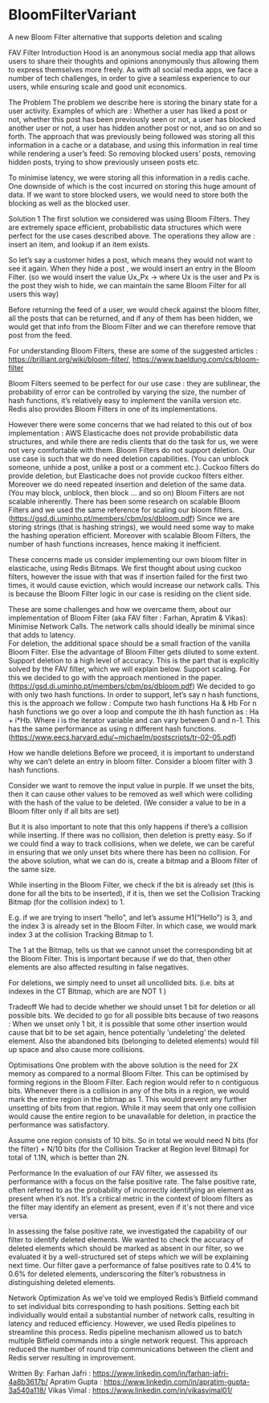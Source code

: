 # BloomFilterVariant
A new Bloom Filter alternative that supports deletion and scaling

FAV Filter
Introduction
Hood is an anonymous social media app that allows users to share their thoughts and opinions anonymously thus allowing them to express themselves more freely. 
As with all social media apps, we face a number of tech challenges, in order to give a seamless experience to our users, while ensuring scale and good unit economics. 

The Problem
The problem we describe here is storing the binary state for a user activity. Examples of which are : Whether a user has liked a post or not, whether this post has been previously seen or not, a user has blocked another user or not, a user has hidden another post or not, and so on and so forth. 
The approach that was previously being followed was storing all this information in a cache or a database, and using this information in real time while rendering a user’s feed:
So removing blocked users’ posts, removing hidden posts, trying to show previously unseen posts etc. 



To minimise latency, we were storing all this information in a redis cache. One downside of which is the cost incurred on storing this huge amount of data. If we want to store blocked users, we would need to store both the blocking as well as the blocked user. 

Solution 1
The first solution we considered was using Bloom Filters. They are extremely space efficient, probabilistic data structures which were perfect for the use cases described above. The operations they allow are : insert an item, and lookup if an item exists. 

So let’s say a customer hides a post, which means they would not want to see it again. When they hide a post , we would insert an entry in the Bloom Filter. (so we would insert the value Ux_Px -> where Ux is the user and Px is the post they wish to hide, we can maintain the same Bloom Filter for all users this way)

Before returning the feed of a user, we would check against the bloom filter, all the posts that can be returned, and if any of them has been hidden, we would get that info from the Bloom Filter and we can therefore remove that post from the feed. 

For understanding Bloom Filters, these are some of the suggested articles : https://brilliant.org/wiki/bloom-filter/, https://www.baeldung.com/cs/bloom-filter

Bloom Filters seemed to be perfect for our use case : they are sublinear, the probability of error can be controlled by varying the size, the number of hash functions, it’s relatively easy to implement the vanilla version etc. 
Redis also provides Bloom Filters in one of its implementations. 

However there were some concerns that we had related to this out of box implementation : 
AWS Elasticache does not provide probabilistic data structures, and while there are redis clients that do the task for us, we were not very comfortable with them. 
Bloom Filters do not support deletion. Our use case is such that we do need deletion capabilities. (You can unblock someone, unhide a post, unlike a post or a comment etc.). Cuckoo filters do provide deletion, but Elasticache does not provide cuckoo filters either. Moreover we do need repeated insertion and deletion of the same data. (You may block, unblock, then block … and so on)
Bloom Filters are not scalable inherently. There has been some research on scalable Bloom Filters and we used the same reference for scaling our bloom filters. (https://gsd.di.uminho.pt/members/cbm/ps/dbloom.pdf) 
Since we are storing strings (that is hashing strings), we would need some way to make the hashing operation efficient. Moreover with scalable Bloom Filters, the number of hash functions increases, hence making it inefficient. 


These concerns made us consider implementing our own bloom filter in elasticache, using Redis Bitmaps. 
We first thought about using cuckoo filters, however the issue with that was if insertion failed for the first two times, it would cause eviction, which would increase our network calls. This is because the Bloom Filter logic in our case is residing on the client side. 

These are some challenges and how we overcame them,  about our implementation of Bloom Filter (aka FAV filter : Farhan, Apratim & Vikas):
Minimise Network Calls. The network calls should ideally be minimal since that adds to latency.  
For deletion, the additional space should be a small fraction of the vanilla Bloom Filter. Else the advantage of Bloom Filter gets diluted to some extent. 
Support deletion to a high level of accuracy. This is the part that is explicitly solved by the FAV filter, which we will explain below. 
Support scaling. For this we decided to go with the approach mentioned in the paper. (https://gsd.di.uminho.pt/members/cbm/ps/dbloom.pdf)
We decided to go with only two hash functions. In order to support, let’s say n hash functions, this is the approach we follow : 
Compute two hash functions Ha & Hb
For n hash functions we go over a loop and compute the ith hash function as : Ha + i*Hb. Where i is the iterator variable and can vary between 0 and n-1. 
This has the same performance as using n different hash functions. (https://www.eecs.harvard.edu/~michaelm/postscripts/tr-02-05.pdf)


How we handle deletions
Before we proceed, it is important to understand why we can’t delete an entry in bloom filter. Consider a bloom filter with 3 hash functions. 

Consider we want to remove the input value in purple. If we unset the bits, then it can cause other values to be removed as well which were colliding with the hash of the value to be deleted. (We consider a value to be in a Bloom filter only if all bits are set)

But it is also important to note that this only happens if there’s a collision while inserting. If there was no collision, then deletion is pretty easy. 
So if we could find a way to track collisions, when we delete, we can be careful in ensuring that we only unset bits where there has been no collision. 
For the above solution, what we can do is, create a bitmap and a Bloom filter of the same size. 

While inserting in the Bloom Filter, we check if the bit is already set (this is done for all the bits to be inserted), if it is, then we set the Collision Tracking Bitmap (for the collision index) to 1. 



E.g. if we are trying to insert “hello”, and let’s assume H1(“Hello”) is 3, and the index 3 is already set in the Bloom Filter.  In which case, we would mark index 3 at the collision Tracking Bitmap to 1. 

The 1 at the Bitmap, tells us that we cannot unset the corresponding bit at the Bloom Filter. This is important because if we do that, then other elements are also affected resulting in false negatives.



For deletions, we simply need to unset all uncollided bits. (i.e. bits at indexes in the CT Bitmap, which are are NOT 1 )

Tradeoff
We had to decide whether we should unset 1 bit for deletion or all possible bits. 
We decided to go for all possible bits because of two reasons : 
When we unset only 1 bit, it is possible that some other insertion would cause that bit to be set again, hence potentially ‘undeleting’ the deleted element. 
Also the abandoned bits (belonging to deleted elements) would fill up space and also cause more collisions. 


Optimisations
One problem with the above solution is the need for 2X memory as compared to a normal Bloom Filter. This can be optimised by forming regions in the Bloom Filter. Each region would refer to n contiguous bits. Whenever there is a collision in any of the bits in a region, we would mark the entire region in the bitmap as 1. This would prevent any further unsetting of bits from that region. While it may seem that only one collision would cause the entire region to be unavailable for deletion, in practice the performance was satisfactory. 

Assume one region consists of 10 bits. So in total we would need N bits (for the filter) + N/10 bits (for the Collision Tracker at Region level Bitmap) for total of 1.1N, which is better than 2N. 

Performance 
In the evaluation of our FAV filter, we assessed its performance with a focus on the false positive rate. The false positive rate, often referred to as the probability of incorrectly identifying an element as present when it’s not. It’s a critical metric in the context of bloom filters as the filter may identify an element as present, even if it's not there and vice versa.

In assessing the false positive rate, we investigated the capability of our filter to identify deleted elements. We wanted to check the accuracy of deleted elements which should be marked as absent in our filter, so we evaluated it by a well-structured set of steps which we will be explaining next time. Our filter gave a performance of false positives rate to 0.4% to 0.6% for deleted elements, underscoring the filter’s robustness in distinguishing deleted elements. 



Network Optimization 
As we’ve told we employed Redis’s Bitfield command to set individual bits corresponding to hash positions. Setting each bit individually would entail a substantial number of network calls, resulting in latency and reduced efficiency. However, we used Redis pipelines to streamline this process. Redis pipeline mechanism allowed us to batch multiple Bitfield commands into a single network request. This approach reduced the number of round trip communications between the client and Redis server resulting in improvement.

Written By:
Farhan Jafri : https://www.linkedin.com/in/farhan-jafri-4a8b3617b/
Apratim Gupta : https://www.linkedin.com/in/apratim-gupta-3a540a118/
Vikas Vimal : https://www.linkedin.com/in/vikasvimal01/



